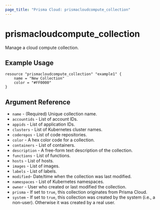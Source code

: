 ```yaml
---
page_title: "Prisma Cloud: prismacloudcompute_collection"
---
```


# prismacloudcompute_collection

Manage a cloud compute collection.

## Example Usage

```hcl
resource "prismacloudcompute_collection" "example1" {
    name = "New Collection"
    color = "#FF0000"
}
```

## Argument Reference

* `name` - (Required) Unique collection name.
* `accountids` - List of account IDs.
* `appids` - List of application IDs.
* `clusters` - List of Kubernetes cluster names.
* `coderepos` - List of code repositories.
* `color` - A hex color code for a collection.
* `containers` - List of containers.
* `description` - A free-form text description of the collection.
* `functions` - List of functions.
* `hosts` - List of hosts.
* `images` - List of images.
* `labels` - List of labels.
* `modified`- Date/time when the collection was last modified.
* `namespaces` - List of Kubernetes namespaces.
* `owner` - User who created or last modified the collection.
* `prisma` - If set to `true`, this collection originates from Prisma Cloud.
* `system` - If set to `true`, this collection was created by the system (i.e., a non-user). Otherwise it was created by a real user.
